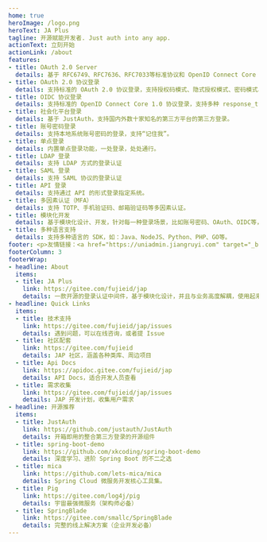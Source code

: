 ```yaml
---
home: true
heroImage: /logo.png
heroText: JA Plus
tagline: 开源赋能开发者. Just auth into any app.
actionText: 立刻开始
actionLink: /about
features:
- title: OAuth 2.0 Server
  details: 基于 RFC6749、RFC7636、RFC7033等标准协议和 OpenID Connect Core 1.0 认证协议，自研的一款轻量级、业务解耦、开箱即用的新一代国产授权认证框架。
- title: OAuth 2.0 协议登录
  details: 支持标准的 OAuth 2.0 协议登录，支持授权码模式、隐式授权模式、密码模式、客户端模式以及在授权码模式之上的 PKCE 模式。
- title: OIDC 协议登录
  details: 支持标准的 OpenID Connect Core 1.0 协议登录，支持多种 response_type，如：code、code token、code id_token、token、id_token、token id_token 等
- title: 社会化平台登录
  details: 基于 JustAuth，支持国内外数十家知名的第三方平台的第三方登录。
- title: 账号密码登录
  details: 支持本地系统账号密码的登录，支持“记住我”。
- title: 单点登录
  details: 内置单点登录功能，一处登录，处处通行。
- title: LDAP 登录
  details: 支持 LDAP 方式的登录认证
- title: SAML 登录
  details: 支持 SAML 协议的登录认证
- title: API 登录
  details: 支持通过 API 的形式登录指定系统。
- title: 多因素认证（MFA）
  details: 支持 TOTP、手机验证码、邮箱验证码等多因素认证。
- title: 模块化开发
  details: 基于模块化设计、开发，针对每一种登录场景，比如账号密码、OAuth、OIDC等，都单独提供了独有的模块化解决方案。
- title: 多种语言支持
  details: 支持多种语言的 SDK，如：Java、NodeJS、Python、PHP、GO等。
footer: <p>友情链接：<a href="https://uniadmin.jiangruyi.com" target="_blank">UniAdmin</a> | <a href="https://jiangruyi.com" target="_blank">江如意的博客</a></p>Written by <a href="https://github.com/zhangyd-c" target="_blank">Yadong.Zhang</a> | <a href="http://beian.miit.gov.cn/" target="_blank">京ICP备2020044519号-2</a>
footerColumn: 3
footerWrap: 
- headline: About
  items:
  - title: JA Plus
    link: https://gitee.com/fujieid/jap
    details: 一款开源的登录认证中间件，基于模块化设计，并且与业务高度解耦，使用起来非常灵活，开发者可以毫不费力地将 JAP 集成到任何 web 应用程序中。
- headline: Quick Links
  items:
  - title: 技术支持
    link: https://gitee.com/fujieid/jap/issues
    details: 遇到问题，可以在线咨询，或者提 Issue
  - title: 社区配套
    link: https://gitee.com/fujieid
    details: JAP 社区，涵盖各种类库、周边项目
  - title: Api Docs
    link: https://apidoc.gitee.com/fujieid/jap
    details: API Docs，适合开发人员查看
  - title: 需求收集
    link: https://gitee.com/fujieid/jap/issues
    details: JAP 开发计划，收集用户需求
- headline: 开源推荐
  items:
  - title: JustAuth
    link: https://github.com/justauth/JustAuth
    details: 开箱即用的整合第三方登录的开源组件
  - title: spring-boot-demo
    link: https://github.com/xkcoding/spring-boot-demo
    details: 深度学习、进阶 Spring Boot 的不二之选
  - title: mica 
    link: https://github.com/lets-mica/mica
    details: Spring Cloud 微服务开发核心工具集。
  - title: Pig
    link: https://gitee.com/log4j/pig
    details: 宇宙最强微服务（架构师必备）
  - title: SpringBlade
    link: https://gitee.com/smallc/SpringBlade
    details: 完整的线上解决方案（企业开发必备）
---
```


<Notify :title="'开源软件供应链点亮计划 - 暑期2021'" :icon="'heart'" :iconColor="'#4051b5'" :link="'https://justauth.wiki/resource/summer2021.html'" :desc="'JustAuthPlus（JAP）已经加入“开源软件供应链点亮计划”，欢迎各位在校学员踊跃参与，共襄盛举！'"/>

<Notify :title="'JustAuthPlus（JAP）技术白皮书正式发布！'" :icon="'fire'" :iconColor="'red'" :link="'https://justauth.plus/paper/JAP-paper-V1.0.0.pdf'" :desc="'JustAuthPlus（JAP）技术白皮书正式发布，带您更加细致、深入的了解 JAP 的技术方案以及 JAP 的现在和未来。请查阅！'"/>

<Notify :title="'友情提示'" :link="'https://tp.wjx.top/vj/Qj3Abce.aspx'" :desc="'邀请你参与关于 JAP 的问卷调查，感谢你的支持！'"/>

